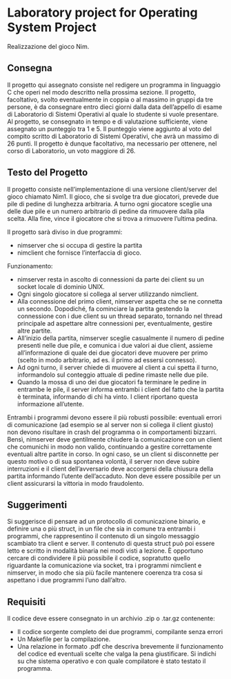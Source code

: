 # Laboratory project for Operating System Project
Realizzazione del gioco Nim.

## Consegna
Il progetto qui assegnato consiste nel redigere un programma in linguaggio C che operi nel modo descritto nella prossima sezione.
Il progetto, facoltativo, svolto eventualmente in coppia o al massimo in gruppi da tre persone, è da consegnare entro dieci giorni dalla data dell’appello di esame di Laboratorio di Sistemi Operativi al quale lo studente si vuole presentare.
Al progetto, se consegnato in tempo e di valutazione sufficiente, viene assegnato un punteggio tra 1 e 5.
Il punteggio viene aggiunto al voto del compito scritto di Laboratorio di Sistemi Operativi, che avrà un massimo di 26 punti.
Il progetto è dunque facoltativo, ma necessario per ottenere, nel corso di Laboratorio, un voto maggiore di 26.

## Testo del Progetto
Il progetto consiste nell’implementazione di una versione client/server del gioco chiamato Nim1. Il gioco, che si svolge tra due giocatori, prevede due pile di pedine di lunghezza arbitraria. A turno ogni giocatore sceglie una delle due pile e un numero arbitrario di pedine da rimuovere dalla pila scelta. Alla fine, vince il giocatore che si trova a rimuovere l’ultima pedina. 

Il progetto sarà diviso in due programmi:
  * nimserver che si occupa di gestire la partita
  * nimclient che fornisce l’interfaccia di gioco.

Funzionamento:
- nimserver resta in ascolto di connessioni da parte dei client su un socket locale di dominio UNIX.
- Ogni singolo giocatore si collega al server utilizzando nimclient.
- Alla connessione del primo client, nimserver aspetta che se ne connetta un secondo. Dopodiché, fa cominciare la partita gestendo la connessione con i due client su un thread separato, tornando nel thread principale ad aspettare altre connessioni per, eventualmente, gestire altre partite.
- All’inizio della partita, nimserver sceglie casualmente il numero di pedine presenti nelle due pile, e comunica i due valori ai due client, assieme all’informazione di quale dei due giocatori deve muovere per primo (scelto in modo arbitrario, ad es. il primo ad essersi connesso).
- Ad ogni turno, il server chiede di muovere al client a cui spetta il turno, informandolo sul conteggio attuale di pedine rimaste nelle due pile.
- Quando la mossa di uno dei due giocatori fa terminare le pedine in entrambe le pile, il server informa entrambi i client del fatto che la partita è terminata, informando di chi ha vinto. I client riportano questa informazione all’utente.

Entrambi i programmi devono essere il più robusti possibile: eventuali errori di comunicazione (ad esempio se al server non si collega il client giusto) non devono risultare in crash del programma o in comportamenti bizzarri. Bensì, nimserver deve gentilmente chiudere la comunicazione con un client che comunichi in modo non valido, continuando a gestire correttamente eventuali altre partite in corso. In ogni caso, se un client si disconnette per questo motivo o di sua spontanea volontà, il server non deve subire interruzioni e il client dell’avversario deve accorgersi della chiusura della partita informando l’utente dell’accaduto. Non deve essere possibile per un client assicurarsi la vittoria in modo fraudolento.

## Suggerimenti
Si suggerisce di pensare ad un protocollo di comunicazione binario, e definire una o più struct, in un file che sia in comune tra entrambi i programmi, che rappresentino il contenuto di un singolo messaggio scambiato tra client e server. Il contenuto di questa struct può poi essere letto e scritto in modalità binaria nei modi visti a lezione.
È opportuno cercare di condividere il più possibile il codice, sopratutto quello riguardante la comunicazione via socket, tra i programmi nimclient e nimserver, in modo che sia più facile mantenere coerenza tra cosa si aspettano i due programmi l’uno dall’altro.

## Requisiti
Il codice deve essere consegnato in un archivio .zip o .tar.gz contenente:
- Il codice sorgente completo dei due programmi, compilante senza errori
- Un Makefile per la compilazione.
- Una relazione in formato .pdf che descriva brevemente il funzionamento del codice ed eventuali scelte che valga la pena giustificare. Si indichi su che sistema operativo e con quale compilatore è stato testato il programma.

